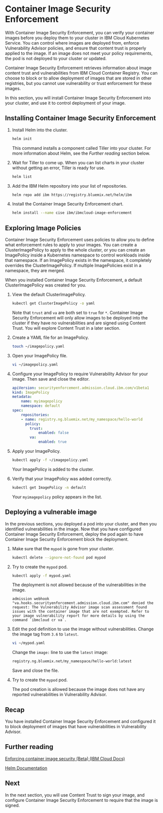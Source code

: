 # Container Image Security Enforcement

With Container Image Security Enforcement, you can verify your container images before you deploy them to your cluster in IBM Cloud Kubernetes Service. You can control where images are deployed from, enforce Vulnerability Advisor policies, and ensure that content trust is properly applied to the image. If an image does not meet your policy requirements, the pod is not deployed to your cluster or updated.

Container Image Security Enforcement retrieves information about image content trust and vulnerabilities from IBM Cloud Container Registry. You can choose to block or to allow deployment of images that are stored in other registries, but you cannot use vulnerability or trust enforcement for these images.

In this section, you will install Container Image Security Enforcement into your cluster, and use it to control deployment of your image.

## Installing Container Image Security Enforcement

1. Install Helm into the cluster.

    ```bash
    helm init
    ```

    This command installs a component called Tiller into your cluster. For more information about Helm, see the _Further reading_ section below.

2. Wait for Tiller to come up. When you can list charts in your cluster without getting an error, Tiller is ready for use.

    ```bash
    helm list
    ```

3. Add the IBM Helm repository into your list of repositories.

    ```bash
    helm repo add ibm https://registry.bluemix.net/helm/ibm
    ```

4. Install the Container Image Security Enforcement chart.

    ```bash
    helm install --name cise ibm/ibmcloud-image-enforcement
    ```

## Exploring Image Policies

Container Image Security Enforcement uses policies to allow you to define what enforcement rules to apply to your images. You can create a ClusterImagePolicy to apply to the whole cluster, or you can create an ImagePolicy inside a Kubernetes namespace to control workloads inside that namespace. If an ImagePolicy exists in the namespace, it completely overrides the ClusterImagePolicy. If multiple ImagePolicies exist in a namespace, they are merged.

When you installed Container Image Security Enforcement, a default ClusterImagePolicy was created for you.

1. View the default ClusterImagePolicy.

    ```bash
    kubectl get ClusterImagePolicy -o yaml
    ```

    Note that `trust` and `va` are both set to `true` for `*`. Container Image Security Enforcement will only allow images to be deployed into the cluster if they have no vulnerabilities and are signed using Content Trust. You will explore Content Trust in a later section.

2. Create a YAML file for an ImagePolicy.

    ```bash
    touch ~/imagepolicy.yaml
    ```

3. Open your ImagePolicy file.

    ```bash
    vi ~/imagepolicy.yaml
    ```

4. Configure your ImagePolicy to require Vulnerability Advisor for your image. Then save and close the editor.

    ```yaml
    apiVersion: securityenforcement.admission.cloud.ibm.com/v1beta1
    kind: ImagePolicy
    metadata:
        name: myimagepolicy
        namespace: default
    spec:
        repositories:
        - name: registry.ng.bluemix.net/my_namespace/hello-world
          policy:
            trust:
                enabled: false
            va:
                enabled: true
    ```

5. Apply your ImagePolicy.

    ```bash
    kubectl apply -f ~/imagepolicy.yaml
    ```

    Your ImagePolicy is added to the cluster.

6. Verify that your ImagePolicy was added correctly.

    ```bash
    kubectl get ImagePolicy -n default
    ```

    Your `myimagepolicy` policy appears in the list.

## Deploying a vulnerable image

In the previous sections, you deployed a pod into your cluster, and then you identified vulnerabilities in the image. Now that you have configured Container Image Security Enforcement, deploy the pod again to have Container Image Security Enforcement block the deployment.

1. Make sure that the `mypod` is gone from your cluster.

    ```bash
    kubectl delete --ignore-not-found pod mypod
    ```

2. Try to create the `mypod` pod.

    ```bash
    kubectl apply -f mypod.yaml
    ```

    The deployment is not allowed because of the vulnerabilities in the image.

    ``admission webhook "va.hooks.securityenforcement.admission.cloud.ibm.com" denied the request: The Vulnerability Advisor image scan assessment found issues with the container image that are not exempted. Refer to your image vulnerability report for more details by using the command `ibmcloud cr va`.``

3. Edit the pod definition to use the image without vulnerabilities. Change the image tag from `3.6` to `latest`.

    ```bash
    vi ~/mypod.yaml
    ```

    Change the `image:` line to use the `latest` image:

    ```bash
    registry.ng.bluemix.net/my_namespace/hello-world:latest
    ```

    Save and close the file.

4. Try to create the `mypod` pod.

    The pod creation is allowed because the image does not have any reported vulnerabilities in Vulnerability Advisor.

## Recap

You have installed Container Image Security Enforcement and configured it to block deployment of images that have vulnerabilities in Vulnerability Advisor.

## Further reading

[Enforcing container image security (Beta) (IBM Cloud Docs)](https://console.bluemix.net/docs/services/Registry/registry_security_enforce.html#security_enforce)

[Helm Documentation](https://docs.helm.sh/)

## Next

In the next section, you will use Content Trust to sign your image, and configure Container Image Security Enforcement to require that the image is signed.
